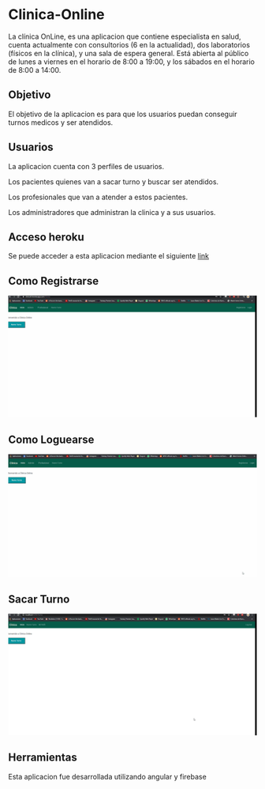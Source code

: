 # Clinica-Online
La clínica OnLine,  es una aplicacion que contiene especialista en salud, cuenta
actualmente con consultorios (6 en la actualidad),
dos laboratorios (físicos en la clínica), y una sala
de espera general. Está abierta al público de lunes
a viernes en el horario de 8:00 a 19:00, y los
sábados en el horario de 8:00 a 14:00.


## Objetivo

El objetivo de la aplicacion es para que los usuarios puedan conseguir turnos medicos y ser atendidos.

## Usuarios

La aplicacion cuenta con 3 perfiles de usuarios.

Los pacientes quienes van a sacar turno y buscar ser atendidos.

Los profesionales que van a atender a estos pacientes.

Los administradores que administran la clinica y a sus usuarios.

## Acceso heroku

Se puede acceder a esta aplicacion mediante el siguiente [link](https://clinicafr.herokuapp.com/)


## Como Registrarse
![](https://github.com/federamundo5/ClinicaLab4/blob/master/src/assets/readme/Registro.gif)

## Como Loguearse

![](https://github.com/federamundo5/ClinicaLab4/blob/master/src/assets/readme/login.gif)


## Sacar Turno

![](https://github.com/federamundo5/ClinicaLab4/blob/master/src/assets/readme/NuevoTurno.gif)



## Herramientas

Esta aplicacion fue desarrollada utilizando angular y firebase